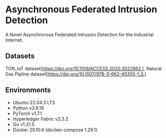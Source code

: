 # Asynchronous Federated Intrusion Detection

A Novel Asynchronous Federated Intrusion Detection for the Industrial Internet.

## Datasets

TON_IoT dataset[https://doi.org/10.1109/ACCESS.2020.3022862.], Natural Gas Pipline dataset[https://doi.org/10.1007/978-3-662-45355-1_5.]

## Environments

* Ubuntu 22.04.3 LTS
* Python v3.8.19
* PyTorch v1.7.1
* Hyperledger Fabric v2.3.2
* Go v1.21.5
* Docker 20.10.6 (docker-compose 1.29.1)

